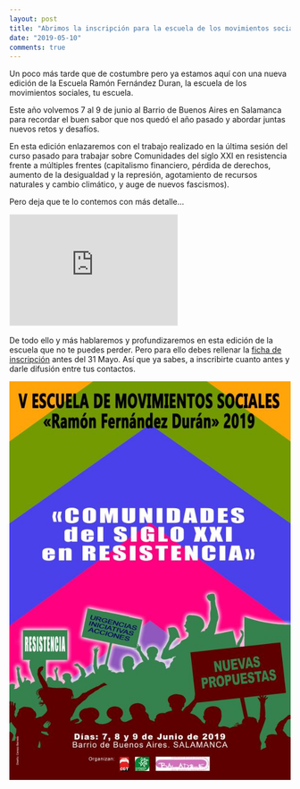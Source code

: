 ```yaml
---
layout: post
title: "Abrimos la inscripción para la escuela de los movimientos sociales de 2019"
date: "2019-05-10"
comments: true
---
```


Un poco más tarde que de costumbre pero ya estamos aquí con una nueva edición de la Escuela Ramón Fernández Duran, la escuela de los movimientos sociales, tu escuela.

Este año volvemos 7 al 9 de junio al Barrio de Buenos Aires en Salamanca para recordar el buen sabor que nos quedó el año pasado y abordar juntas nuevos retos y desafíos.

En esta edición enlazaremos con el trabajo realizado en la última sesión del curso pasado para trabajar sobre Comunidades del siglo XXI en resistencia frente a múltiples frentes (capitalismo financiero, pérdida de derechos, aumento de la desigualdad y la represión, agotamiento de recursos naturales y cambio climático, y auge de nuevos fascismos).

Pero deja que te lo contemos con más detalle...

<iframe id='audio_35878090' frameborder='0' allowfullscreen='' scrolling='no' height='200' style='border:1px solid #EEE; box-sizing:border-box; width:60%;' src="https://www.ivoox.com/player_ej_35878090_4_1.html?c1=ff6600"></iframe>

De todo ello y más hablaremos y profundizaremos en esta edición de la escuela que no te puedes perder. Pero para ello debes rellenar la [ficha de inscripción](/inscripcion/) antes del 31 Mayo. Así que ya sabes, a inscribirte cuanto antes y darle difusión entre tus contactos.

<img class="figure" src="/images/cartel_escuela_2019.jpg" alt="Cartel Escuela Social 5ª Edición"/>
